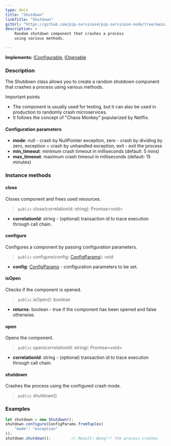 ```yaml
---
type: docs
title: "Shutdown"
linkTitle: "Shutdown"
gitUrl: "https://github.com/pip-services4/pip-services4-node/tree/main/pip-services4-container-node"
description: >
    Random shutdown component that crashes a process
    using various methods.

---
```


**Implements:** [IConfigurable](../../../commons/config/iconfigurable), [IOpenable](../../../commons/run/iopenable)

### Description

The Shutdown class allows you to create a random shutdown component that crashes a process using various methods.

Important points

- The component is usually used for testing, but it can also be used in production to randomly crash microservices.
- It follows the concept of "Chaos Monkey" popularized by Netflix.

#### Configuration parameters

- **mode**: null - crash by NullPointer excepiton, zero - crash by dividing by zero, exception = crash by unhandled exception, exit - exit the process
- **min_timeout**: minimum crash timeout in milliseconds (default: 5 mins)
- **max_timeout**: maximum crash timeout in milliseconds (default: 15 minutes)




### Instance methods


#### close
Closes component and frees used resources.

> `public` close(correlationId: string): Promise\<void\>

- **correlationId**: string - (optional) transaction id to trace execution through call chain.


#### configure
Configures a component by passing configuration parameters.

> `public` configure(config: [ConfigParams](../../../commons/config/config_params)): void

- **config**: [ConfigParams](../../../commons/config/config_params) - configuration parameters to be set.


#### isOpen
Checks if the component is opened.

> `public` isOpen(): boolean

- **returns**: boolean - true if the component has been opened and false otherwise.


#### open
Opens the component.

> `public` open(correlationId: string): Promise\<void\>

- **correlationId**: string - (optional) transaction id to trace execution through call chain.


#### shutdown
Crashes the process using the configured crash mode.

> `public` shutdown()
 

### Examples

```typescript
let shutdown = new Shutdown();
shutdown.configure(ConfigParams.fromTuples(
    "mode": "exception"
));
shutdown.shutdown();         // Result: Bang!!! the process crashes
```
